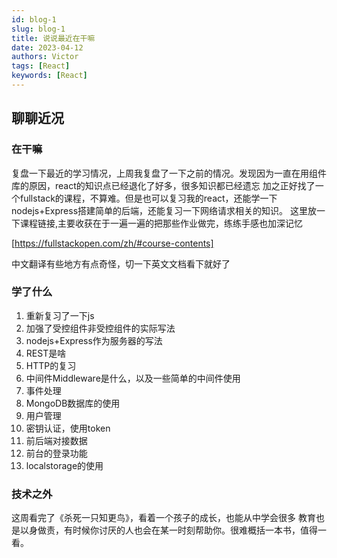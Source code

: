 ```yaml
---
id: blog-1
slug: blog-1
title: 说说最近在干嘛
date: 2023-04-12
authors: Victor
tags: [React]
keywords: [React]
---
```


## 聊聊近况

### 在干嘛

复盘一下最近的学习情况，上周我复盘了一下之前的情况。发现因为一直在用组件库的原因，react的知识点已经退化了好多，很多知识都已经遗忘
加之正好找了一个fullstack的课程，不算难。但是也可以复习我的react，还能学一下nodejs+Express搭建简单的后端，还能复习一下网络请求相关的知识。
这里放一下课程链接,主要收获在于一遍一遍的把那些作业做完，练练手感也加深记忆

[https://fullstackopen.com/zh/#course-contents]

中文翻译有些地方有点奇怪，切一下英文文档看下就好了

### 学了什么

1. 重新复习了一下js
2. 加强了受控组件非受控组件的实际写法
3. nodejs+Express作为服务器的写法
4. REST是啥
5. HTTP的复习
6. 中间件Middleware是什么，以及一些简单的中间件使用
7. 事件处理
8. MongoDB数据库的使用
9. 用户管理
10. 密钥认证，使用token
11. 前后端对接数据
12. 前台的登录功能
13. localstorage的使用

### 技术之外

这周看完了《杀死一只知更鸟》，看着一个孩子的成长，也能从中学会很多
教育也是以身做责，有时候你讨厌的人也会在某一时刻帮助你。很难概括一本书，值得一看。
